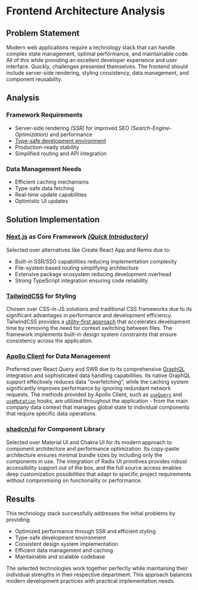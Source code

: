 # Frontend Architecture Analysis

## Problem Statement
Modern web applications require a technology stack that can handle complex state management, optimal performance, and maintainable code. All of this while providing an excellent developer experience and user interface. Quickly, challenges presented themselves. The frontend should include server-side rendering, styling consistency, data management, and component reusability.

## Analysis

### Framework Requirements
- Server-side rendering _(SSR)_ for improved SEO _(Search-Engine-Optimization)_ and performance
- [Type-safe development environment](https://www.typescriptlang.org/)
- Production-ready stability
- Simplified routing and API integration

### Data Management Needs
- Efficient caching mechanisms
- Type-safe data fetching
- Real-time update capabilities
- Optimistic UI updates

## Solution Implementation

### [Next.js](https://nextjs.org) as Core Framework _[(Quick Introductory)](https://medium.com/@ahmed.nums345/a-comprehensive-guide-to-next-js-5f3b03b49def)_
Selected over alternatives like Create React App and Remix due to:

- Built-in SSR/SSG capabilities reducing implementation complexity
- File-system based routing simplifying architecture
- Extensive package ecosystem reducing development overhead
- Strong TypeScript integration ensuring code reliability

### [TailwindCSS](https://tailwindcss.com/) for Styling 
Chosen over CSS-in-JS solutions and traditional CSS frameworks due to its significant advantages in performance and development efficiency. TailwindCSS provides a [utility-first approach](https://tailwindcss.com/docs/utility-first) that accelerates development time by removing the need for context switching between files. The framework implements built-in design system constraints that ensure consistency across the application.

### [Apollo Client](https://www.apollographql.com/docs/react) for Data Management
Preferred over React Query and SWR due to its comprehensive [GraphQL](https://graphql.org/) integration and sophisticated data handling capabilities. Its native GraphQL support effectively reduces data "overfetching", while the caching system significantly improves performance by ignoring redundant network requests. The methods provided by Apollo Client, such as [`useQuery`](https://www.apollographql.com/docs/react/data/queries) and [`useMutation`](https://www.apollographql.com/docs/react/data/mutations#prerequisites) hooks, are utilized throughout the application - from the main company data context that manages global state to individual components that require specific data operations.

### [shadcn/ui](https://ui.shadcn.com/) for Component Library
Selected over Material UI and Chakra UI for its modern approach to component architecture and performance optimization. Its copy-paste architecture ensures minimal bundle sizes by including only the components in use. The integration of Radix UI primitives provides robust accessibility support out of the box, and the full source access enables deep customization possibilities that adapt to specific project requirements without compromising on functionality or performance.

## Results
This technology stack successfully addresses the initial problems by providing:

- Optimized performance through SSR and efficient styling
- Type-safe development environment
- Consistent design system implementation
- Efficient data management and caching
- Maintainable and scalable codebase

The selected technologies work together perfectly while maintaining their individual strengths in their respective department. This approach balances modern development practices with practical implementation needs.
